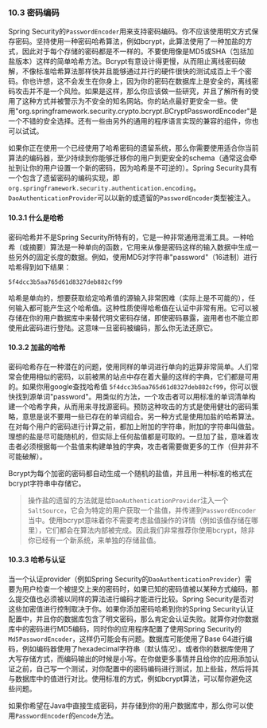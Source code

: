 ### 10.3 密码编码

Spring Security的`PasswordEncoder`用来支持密码编码。你不应该使用明文方式保存密码。坚持使用一种密码哈希算法，例如bcrypt，此算法使用了一种加盐的方式，因此对于每个存储的密码都是不一样的。不要使用像是MD5或SHA（包括加盐版本）这样的简单哈希方法。Bcrypt有意设计得更慢，从而阻止离线密码破解，不像标准哈希算法那样快并且能够通过并行的硬件很快的测试成百上千个密码。你也许想，这不会发生在你身上，因为你的密码在数据库上是安全的，离线密码攻击并不是一个风险。如果是这样，那么你应该做一些研究，并且了解所有的使用了这种方式并被警示为不安全的知名网站。你的站点最好更安全一些。使用"org.springframework.security.crypto.bcrypt.BCryptPasswordEncoder"是一个不错的安全选择。还有一些由另外的通用的程序语言实现的兼容的组件，你也可以试试。

如果你正在使用一个已经使用了哈希密码的遗留系统，那么你需要使用适合你当前算法的编码器，至少持续到你能够迁移你的用户到更安全的schema（通常这会牵扯到让你的用户设置一个新的密码，因为哈希是不可逆的）。Spring Security具有一个包含了遗留密码的编码实现，即`org.springframework.security.authentication.encoding`。`DaoAuthenticationProvider`可以以新的或遗留的`PasswordEncoder`类型被注入。

#### 10.3.1 什么是哈希

密码哈希并不是Spring Security所特有的，它是一种非常通用混淆工具。一种哈希（或摘要）算法是一种单向的函数，它用来从像是密码这样的输入数据中生成一些另外的固定长度的数据。例如，使用MD5对字符串"password"（16进制）进行哈希得到如下结果：

	5f4dcc3b5aa765d61d8327deb882cf99

哈希是单向的，想要获取给定哈希值的源输入非常困难（实际上是不可能的），任何输入都可能产生这个哈希值。这种性质使得哈希值在认证中非常有用。它可以被存储在你的用户数据库中来替代明文密码存储，即使密码暴露，盗用者也不能立即使用此密码进行登陆。这意味一旦密码被编码，那么你无法还原它。

#### 10.3.2 加盐的哈希

密码哈希存在一种潜在的问题，使用同样的单词进行单向的运算非常简单。人们常常会使用相似的密码，以前被黑的站点中存在着大量的这样的字典，它们都是可用的。如果你用google查找哈希值 `5f4dcc3b5aa765d61d8327deb882cf99`，你可以很快找到源单词"password"。用类似的方法，一个攻击者可以用标准的单词清单构建一个哈希字典，从而用来寻找源密码。预防这种攻击的方式是使用健壮的密码策略，意思是说不要用一些已存在的单词组合。另一种方式是使用加盐的哈希算法。在对每个用户的密码进行计算之前，都加上附加的字符串，附加的字符串叫做盐。理想的盐是尽可能随机的，但实际上任何盐值都是可取的。一旦加了盐，意味着攻击者必须根据每一个盐值来构建单独的字典，攻击者需要做更多的工作（但并非不可能破解）。

Bcrypt为每个加密的密码都自动生成一个随机的盐值，并且用一种标准的格式在bcrypt字符串中存储它。

> 操作盐的遗留的方法就是给`DaoAuthenticationProvider`注入一个`SaltSource`，它会为特定的用户获取一个盐值，并传递到`PasswordEncoder`当中。使用bcrypt意味着你不需要考虑盐值操作的详情（例如该值存储在哪里），它们都会在算法内部被完成。因此我们非常推荐你使用bcrypt，除非你已经有一个新系统，来单独的存储盐值。

#### 10.3.3 哈希与认证

当一个认证provider（例如Spring Security的`DaoAuthenticationProvider`）需要为用户检查一个被提交上来的密码时，如果已知的密码值被以某种方式编码，那么提交值也必须被以同样的算法进行编码才能进行比较。Spring Security是否对这些加密值进行控制取决于你。如果你添加密码哈希到你的Spring Security认证配置中，并且你的数据库包含了明文密码，那么肯定会认证失败。就算你对你数据库中的密码进行MD5编码，同时你的应用程序配置了使用Spring Security的`Md5PasswordEncoder`，这样仍可能会有问题。数据库可能使用了Base 64进行编码，例如编码器使用了hexadecimal字符串（默认情况）。或者你的数据库使用了大写存储方式，而编码输出的时候是小写。在你做更多事情并且给你的应用添加认证之前，自己写一个测试，对你配置中的密码编码进行测试，加上些盐，然后将其与数据库中的值进行对比。使用标准的方式，例如bcrypt算法，可以帮你避免这些问题。

如果你希望在Java中直接生成密码，并存储到你的用户数据库中，那么你可以使用`PasswordEncoder`的`encode`方法。

